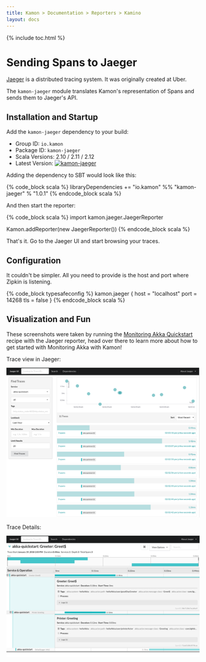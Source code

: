 ```yaml
---
title: Kamon > Documentation > Reporters > Kamino
layout: docs
---
```


{% include toc.html %}

Sending Spans to Jaeger
=======================

[Jaeger][1] is a distributed tracing system. It was originally created at Uber.

The `kamon-jaeger` module translates Kamon's representation of Spans and sends them to Jaeger's API.


## Installation and Startup

Add the `kamon-jaeger` dependency to your build:
  - Group ID: `io.kamon`
  - Package ID: `kamon-jaeger`
  - Scala Versions: 2.10 / 2.11 / 2.12
  - Latest Version: [![kamon-jaeger](https://maven-badges.herokuapp.com/maven-central/io.kamon/kamon-jaeger_2.12/badge.svg)](https://maven-badges.herokuapp.com/maven-central/io.kamon/kamon-jaeger_2.12)

Adding the dependency to SBT would look like this:

{% code_block scala %}
libraryDependencies += "io.kamon" %% "kamon-jaeger" % "1.0.1"
{% endcode_block scala %}

And then start the reporter:

{% code_block scala %}
import kamon.jaeger.JaegerReporter

Kamon.addReporter(new JaegerReporter())
{% endcode_block scala %}

That's it. Go to the Jaeger UI and start browsing your traces.


## Configuration

It couldn't be simpler. All you need to provide is the host and port where Zipkin is listening.

{% code_block typesafeconfig %}
kamon.jaeger {
  host = "localhost"
  port = 14268
  tls = false
}
{% endcode_block scala %}


## Visualization and Fun

These screenshots were taken by running the [Monitoring Akka Quickstart][2] recipe with the Jaeger reporter, head over
there to learn more about how to get started with Monitoring Akka with Kamon!

Trace view in Jaeger:

<img class="img-fluid my-4" src="/assets/img/jaeger-trace-search.png">

Trace Details:

<img class="img-fluid my-4" src="/assets/img/jaeger-trace-detail.png">

[1]: https://github.com/jaegertracing/jaeger
[2]: /documentation/1.x/recipes/monitoring-akka-quickstart/
